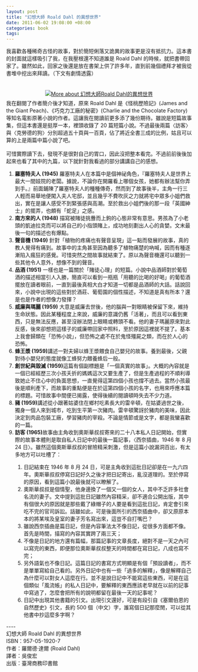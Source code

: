 ```yaml
--- 
layout: post
title: "幻想大師 Roald Dahl 的異想世界"
date: 2011-06-02 19:08:00 +08:00
categories: book
tags:
---
```


我喜歡各種稀奇古怪的故事，對於簡短俐落又詭異的故事更是沒有抵抗力。這本書的封面就這樣吸引了我，在我壓根還不知道誰是 Roald Dahl 的時候，就把書帶回家了。雖然如此，回家之後還是放在書架上供了許多年，直到前幾個禮拜才被我從書堆中挖出來拜讀。（下文有劇情透露）<br /><br /><div class="separator" style="clear: both; text-align: center;"><a href="http://www.anobii.com/books/%E5%B9%BB%E6%83%B3%E5%A4%A7%E5%B8%ABRoald_Dahl%E7%9A%84%E7%95%B0%E6%83%B3%E4%B8%96%E7%95%8C/9789570519204/008f8125b4c89fc15c/" style="margin-left: 1em; margin-right: 1em;" title="More about 幻想大師Roald Dahl的異想世界"><img alt="More about 幻想大師Roald Dahl的異想世界" src="http://image.anobii.com/anobi/image_book.php?type=4&amp;item_id=008f8125b4c89fc15c&amp;time=0" style="padding-bottom: 5px; padding-left: 5px; padding-right: 5px; padding-top: 5px;" title="More about 幻想大師Roald Dahl的異想世界" /></a></div>我在翻閱了作者簡介後才知道，原來 Roald Dahl 是《怪桃歷險記》(James and the Giant Peach)、《巧克力工廠的秘密》(Charlie and the Chocolate Factory) 等知名電影原著小說的作者。這讓我在閱讀前更多添了幾份期待。雖說是短篇故事集，但這本書還是挺厚一本，裡頭收錄了 20 篇短篇小說。不過最後兩篇〈訪客〉與〈克勞德的狗〉分別超過五十頁與一百頁，佔了將近全書三成的比例，姑且可以算的上是兩篇中篇小說了吧。<br /><br />可惜實際讀下去，發現不是很對自己的胃口，因此沒把整本看完。不過前前後後加起來也看了其中的九篇，以下就針對我看過的部分講講自己的感想。<br /><ol><li><b>羅塞特夫人 (1945)</b> 羅塞特夫人在本篇中是個神祕角色，『羅塞特夫人是世界上最大一間妓院的老闆。據說，不論你在開羅看上哪個女孩，她都有辦法幫你弄到手。』前面鋪陳了羅塞特夫人的種種傳奇，然而到了故事後半，主角一行三人輕而易舉地便闖入夫人宅邸，並且幾乎不費吹灰之力就將宅中眾多小姐們救出，實在是讓人感受不到緊張感與高潮。至於救出小姐們後的那一段「英國紳士」的擺弄，也頗有「蛇足」之感。</li><li><b>南方來的人 (1948)</b> 描寫被賭徒挑釁而上鉤的心態非常有意思。男孩為了小老頭的凱迪拉克而可以將自己的小指頭賭上，成功地刻劃出人心的貪婪。文末最後一句的描述也有爆點。</li><li><b>聲音機 (1949)</b> 針對「植物的疼痛也有聲音呈現」這一點而發展的故事，真的教人覺得有痛到。故事中的主角甚至因為聽多了植物痛楚的吶喊，因而有種逐漸陷入瘋狂的感覺。可惜突然之間故事就結束了。原以為聲音機還可以聽到一些其他令人意外，想像不到的聲音。</li><li><b>品酒 (1951)</b> 一樣也是一篇關於「賭徒心理」的短篇。小說中品酒師對於葡萄酒的描述相當引人入勝，簡直可以看到一瓶瓶「用聽的比喝的好喝」的葡萄酒擺放在讀者眼前，一直到最後真相大白才知道一切都是品酒師的大話。話說回來，小說中出現的這些對於酒莊、葡萄園的個性描述，不知道是真有所本？還是也是作者的想像力發揮？</li><li><b>威廉與瑪麗 (1959)</b> 大意是威廉去世後，他的腦與一對眼睛被保留下來，維持生命狀態。因此某種程度上來說，威廉的意識仍舊「活著」，而且可以看到東西，只是無法反應，甚至沒辦法閉上眼睛或轉頭不看。他的妻子瑪麗原來對此反感，後來卻想把這樣子的威廉帶回家中照料，至於原因這裡就不提了。基本上我會歸類在「恐怖小說」，但恐怖之處不在於鬼怪殭屍之類，而在於人心的恐怖。</li><li><b>蜂王漿 (1959)</b>講述一對夫婦以蜂王漿餵食自己嬰兒的故事。養到最後，父親對待小嬰兒的態度就像工蜂努力餵養蜂后一般。</li><li><b>創世紀與毀滅 (1959)</b>這篇有個副標題是「一個真實的故事」。大概的內容就是一個已經經歷三次小孩夭折的媽媽這次又要生產了，但是生產過程的不順利導致她止不住心中的負面思想，一直覺得這第四個小孩也撐不過去。當然小孩最後是順利產下，而故事的重點便是在於這第四個小孩的名字，也用來呼應本篇的標題。可惜故事中間便已揭露，使得後續的閱讀頓時失去不少力道。</li><li><b>豬 (1959)</b>講述從小跟著姑婆住在鄉村吃素長大的雷辛頓，在姑婆過世之後，獨身一個人來到城市，吃到生平第一次豬肉。雷辛頓驚訝於豬肉的美味，因此決定到肉品包裝工廠，學習豬肉的宰殺。不論是情節或是文字，都是我蠻喜歡的一篇。</li><li><b>訪客 (1965)</b>故事由主角收到奧斯華叔叔寄來的二十八本私人日記開始，但實際的故事本體則是取自私人日記中的最後一篇記事，〈西奈插曲，1946 年 8 月 24 日〉。雖然這個奧斯華叔叔的冒險精采刺激，但是這篇小說漏洞百出，有太多地方可以吐槽了：</li><ol><li>日記結束在 1946 年 8 月 24 日，可是主角收到這批日記卻是在一九六四年。奧斯華叔叔停寫日記好久之後才把日記寄出，亂沒道理的。至於停寫的原因，看到這篇小說最後就可以瞭解了。</li><li>奧斯華叔叔是個情聖，他身邊換了一個又一個的女人，其中不乏許多社會名流的妻子。文中提到這批日記雖然內容精采，卻不適合公開出版，其中有個很大的原因就是那些戴了綠帽子的人要是看到這批日記，肯定會引來吃不完的官司訴訟。話雖如此，可是後面所引的西奈插曲中，卻又原原本本的將某埃及皇室的妻子芳名寫出來，這豈不自打嘴巴？</li><li>雖說西奈插曲是篇日記，但是內容筆法太不像日記，從很多方面都不像。首先是時間，描寫的內容其實跨了兩三天；</li><li>不像是日記的地方還有篇幅，那篇記事的文章長度，絕對不是一天之內可以寫完的東西，即便那位奧斯華叔叔整天的時間都在寫日記，八成也寫不完；</li><li>另外語氣也不像日記。這篇日記的書寫方式明顯是有個「預設讀者」，而不是單單寫給自己看的。另外日記中也有一些「過多的解釋」，像是解釋自己為什麼可以對女人這麼在行。並不是說日記中不能寫這些東西，可是在這個類似「風流帳」的私人日記中，要解釋的東西應該老早就在以前的記事中寫過了，怎麼會把所有的說明都留在最後一天的記事呢？</li><li>日記中出現其他書籍的引文。出現引文還好，可是有段引自《塞爾伯恩的自然歷史》引文，長約 500 個（中文）字，誰寫個日記那麼閒，可以從其他書中抄這麼多字啊？</li></ol></ol><div>----</div><div>幻想大師 Roald Dahl 的異想世界</div><div>ISBN：957-05-1920-7</div><div>作者：羅爾德‧達爾 (Roald Dahl)</div><div>譯者：吳俊宏</div><div>出版：臺灣商務印書館</div>
